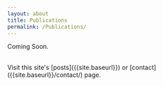 ```yaml
---
layout: about
title: Publications
permalink: /Publications/
---
```


Coming Soon.



<br/>
Visit this site's [posts]({{site.baseurl}}) or [contact]({{site.baseurl}}/contact/) page.
